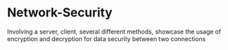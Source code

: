 # Network-Security

Involving a server, client, several different methods, showcase the usage of encryption and decryption for data security between two connections
